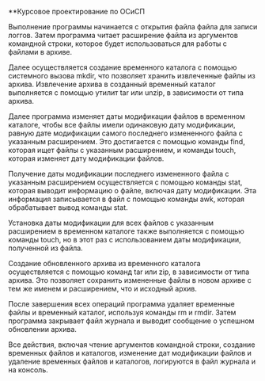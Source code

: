 **Курсовое проектирование по ОСиСП

Выполнение программы начинается с открытия файла файла для записи логгов. Затем программа читает расширение файла из аргументов командной строки, которое будет использоваться для работы с файлами в архиве.

Далее осуществляется создание временного каталога с помощью системного вызова mkdir, что позволяет хранить извлеченные файлы из архива. Извлечение архива в созданный временный каталог выполняется с помощью утилит tar или unzip, в зависимости от типа архива.

Далее программа изменяет даты модификации файлов в временном каталоге, чтобы все файлы имели одинаковую дату модификации, равную дате модификации самого последнего измененного файла с указанным расширением. Это достигается с помощью команды find, которая ищет файлы с указанным расширением, и команды touch, которая изменяет дату модификации файлов.

Получение даты модификации последнего измененного файла с указанным расширением осуществляется с помощью команды stat, которая выводит информацию о файле, включая дату модификации. Эта информация записывается в файл с помощью команды awk, которая обрабатывает вывод команды stat.

Установка даты модификации для всех файлов с указанным расширением в временном каталоге также выполняется с помощью команды touch, но в этот раз с использованием даты модификации, полученной из файла.

Создание обновленного архива из временного каталога осуществляется с помощью команд tar или zip, в зависимости от типа архива. Это позволяет сохранить измененные файлы в новом архиве с тем же именем и расширением, что и исходный архив.

После завершения всех операций программа удаляет временные файлы и временный каталог, используя команды rm и rmdir. Затем программа закрывает файл журнала и выводит сообщение о успешном обновлении архива.

Все действия, включая чтение аргументов командной строки, создание временных файлов и каталогов, изменение дат модификации файлов и удаление временных файлов и каталогов, логируются в файл журнала и на консоль.